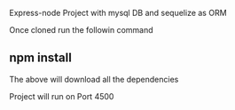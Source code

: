 Express-node Project with mysql DB and sequelize as ORM

Once cloned run the followin command

## npm install
The above will download all the dependencies

Project will run on Port 4500

